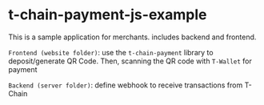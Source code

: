# t-chain-payment-js-example

This is a sample application for merchants. includes backend and frontend.

`Frontend (website folder)`: use the `t-chain-payment` library to deposit/generate QR Code. Then, scanning the QR code with `T-Wallet` for payment

`Backend (server folder)`: define webhook to receive transactions from T-Chain


